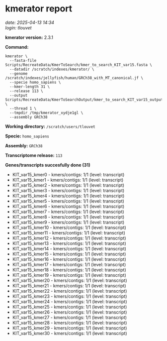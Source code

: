 # kmerator report
*date: 2025-04-13 14:34*  
*login: tlouvet*

**kmerator version:** 2.3.1

**Command:**

```
kmerator \
  --fasta-file Scripts/RecreateData/KmerToSearch/kmer_to_search_KIT_var15.fasta \
  --datadir /scratch/indexes/kmerator/ \
  --genome /scratch/indexes/jellyfish/human/GRCh38_with_MT_canonical.jf \
  --specie homo_sapiens \
  --kmer-length 31 \
  --release 113 \
  --output Scripts/RecreateData/KmerToSearchOutput/kmer_to_search_KIT_var15_output \
  --thread 1 \
  --tmpdir /tmp/kmerator_xydje1gl \
  --assembly GRCh38
```

**Working directory:** `/scratch/users/tlouvet`

**Specie:** `homo_sapiens`

**Assembly:** `GRCh38`

**Transcriptome release:** `113`

**Genes/transcripts succesfully done (31)**

- KIT_var15_kmer0 - kmers/contigs: 1/1 (level: transcript)
- KIT_var15_kmer1 - kmers/contigs: 1/1 (level: transcript)
- KIT_var15_kmer2 - kmers/contigs: 1/1 (level: transcript)
- KIT_var15_kmer3 - kmers/contigs: 1/1 (level: transcript)
- KIT_var15_kmer4 - kmers/contigs: 1/1 (level: transcript)
- KIT_var15_kmer5 - kmers/contigs: 1/1 (level: transcript)
- KIT_var15_kmer6 - kmers/contigs: 1/1 (level: transcript)
- KIT_var15_kmer7 - kmers/contigs: 1/1 (level: transcript)
- KIT_var15_kmer8 - kmers/contigs: 1/1 (level: transcript)
- KIT_var15_kmer9 - kmers/contigs: 1/1 (level: transcript)
- KIT_var15_kmer10 - kmers/contigs: 1/1 (level: transcript)
- KIT_var15_kmer11 - kmers/contigs: 1/1 (level: transcript)
- KIT_var15_kmer12 - kmers/contigs: 1/1 (level: transcript)
- KIT_var15_kmer13 - kmers/contigs: 1/1 (level: transcript)
- KIT_var15_kmer14 - kmers/contigs: 1/1 (level: transcript)
- KIT_var15_kmer15 - kmers/contigs: 1/1 (level: transcript)
- KIT_var15_kmer16 - kmers/contigs: 1/1 (level: transcript)
- KIT_var15_kmer17 - kmers/contigs: 1/1 (level: transcript)
- KIT_var15_kmer18 - kmers/contigs: 1/1 (level: transcript)
- KIT_var15_kmer19 - kmers/contigs: 1/1 (level: transcript)
- KIT_var15_kmer20 - kmers/contigs: 1/1 (level: transcript)
- KIT_var15_kmer21 - kmers/contigs: 1/1 (level: transcript)
- KIT_var15_kmer22 - kmers/contigs: 1/1 (level: transcript)
- KIT_var15_kmer23 - kmers/contigs: 1/1 (level: transcript)
- KIT_var15_kmer24 - kmers/contigs: 1/1 (level: transcript)
- KIT_var15_kmer25 - kmers/contigs: 1/1 (level: transcript)
- KIT_var15_kmer26 - kmers/contigs: 1/1 (level: transcript)
- KIT_var15_kmer27 - kmers/contigs: 1/1 (level: transcript)
- KIT_var15_kmer28 - kmers/contigs: 1/1 (level: transcript)
- KIT_var15_kmer29 - kmers/contigs: 1/1 (level: transcript)
- KIT_var15_kmer30 - kmers/contigs: 1/1 (level: transcript)
